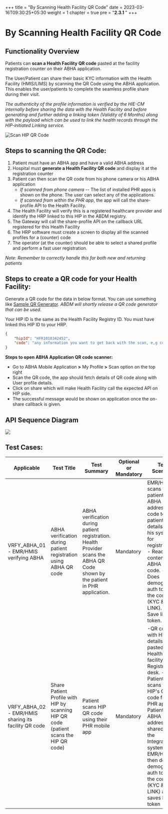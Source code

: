 +++
title = "By Scanning Health Facility QR Code"
date = 2023-03-16T09:30:25+05:30
weight = 1
chapter = true
pre = "<b>2.3.1 </b>"
+++

# By Scanning Health Facility QR Code

## Functionality Overview

Patients can **scan a Health Facility QR code** pasted at the facility registration counter on their ABHA application. 

The User/Patient can share their basic KYC information with the Health Facility (HMIS/LIMS) by scanning the QR Code using the ABHA application. This enables the user/patients to complete the seamless profile share during their visit.

*The authenticity of the profile information is verified by the HIE-CM internally before sharing the data with the Health Facility and before generating and further adding a linking token (Validity of 6 Months) along with the payload which can be used to link the health records through the HIP-initiated Linking service.*

![Scan HIP QR Code](../scan-hip-qr.png)

## Steps to scanning the QR Code:

1. Patient must have an ABHA app and have a valid ABHA address
2. Hospital must **generate a Health Facility QR code** and display it at the registration counter
3. Patient can then scan the QR code from his phone camera or his ABHA application
	- *If scanned from phone camera* -- The list of installed PHR apps is shown on the phone. The user can select any of the applications.
	- *If scanned from within the PHR app*, the app will call the share-profile API to the Health Facility.
4. The Health Facility will verify this is a registered healthcare provider and identify the HRP linked to this HIP in the ABDM registry.
5. The Gateway will call the share-profile API on the callback URL registered for this Health Facility
6. The HRP software must create a screen to display all the scanned profiles for a (counter) code
7. The operator (at the counter) should be able to select a shared profile and perform a fast user registration.

*Note: Remember to correctly handle this for both new and returning patients*


## Steps to create a QR code for your Health Facility:

Generate a QR code for the data in below format. You can use something like [Sample QR Generator](https://www.the-qrcode-generator.com/). 
*ABDM will shortly release a QR code generator that can be used.*

Your HIP ID is the same as the Health Facility Registry ID.
You must have linked this HIP ID to your HRP.

```json
{
    "hipId": "HFR1010342452",
    "code": "any information you want to get back with the scan, e,g counterId, Dept Id"
}
```

**Steps to open ABHA Application QR code scanner:**
- Go to ABHA Mobile Application **>** My Profile **>** Scan option on the top right
- Scan the QR code, the app should fetch details of QR code along with User profile details.
- Click on share which will make Health Facility call the expected API on HIP side.
- The successful message would be shown on application once the on-share callback is given.


## API Sequence Diagram

[![](https://mermaid.ink/img/pako:eNp9kT9Pw0AMxb-KdXOrDGwZKqVUkKWiNLCgW0zOISclvuPOaYmqfndMgYk_m2W9n_303sm0wZEpTabXibiljceXhKNl8TIQNC0y1ISD9HCDrR-8zHC_h2ulQAIcKPluhmpdV1A5lyhny9hKSPCYKcHRK7ir91DFaPnHarlaVevNFhpk9xze4BaFjjiXF2HW3xmkp98MfNi2_BusN-v9rtzdNQ_F4arofSwiiieWIqbQ-YGK3GNSWmV_GfiPDry8HDALM1Ia0TvN72QZwBp1O5I1pY6OOpwGscbyWaU4SWhmbk0paaKFmaLTX19xm7LDIeuWnNfstp-dXKpZmIj8FMK35vwOtPyWog?type=png)](https://mermaid.live/edit#pako:eNp9kT9Pw0AMxb-KdXOrDGwZKqVUkKWiNLCgW0zOISclvuPOaYmqfndMgYk_m2W9n_303sm0wZEpTabXibiljceXhKNl8TIQNC0y1ISD9HCDrR-8zHC_h2ulQAIcKPluhmpdV1A5lyhny9hKSPCYKcHRK7ir91DFaPnHarlaVevNFhpk9xze4BaFjjiXF2HW3xmkp98MfNi2_BusN-v9rtzdNQ_F4arofSwiiieWIqbQ-YGK3GNSWmV_GfiPDry8HDALM1Ia0TvN72QZwBp1O5I1pY6OOpwGscbyWaU4SWhmbk0paaKFmaLTX19xm7LDIeuWnNfstp-dXKpZmIj8FMK35vwOtPyWog)



## Test Cases:

Applicable | Test Title | Test Summary | Optional or Mandatory | Test Scenario | API Sequence | Expected Result | Actual Result
| ------| ----------- | ----------- | ----- | ------------------- | ------- | --------- | --------- |
VRFY_ABHA_01 - EMR/HMIS verifying ABHA | ABHA verification during patient registration using ABHA QR code | ABHA verification during patient registration. Health Provider scans the ABHA QR Code shown by the patient in PHR application. | Mandatory | EMR/HMIS scans the patients ABHA address QR code to get patient details into his system for registration. - Read contents of ABHA QR code. - Does demographic auth to verify the contents (KYC & LINK). - Save linking token. | {GATEWAY_HOST}/v0.5/users/auth/fetch-modes, {GATEWAY_HOST}/v0.5/users/auth/init, {GATEWAY_HOST}/v0.5/users/auth/confirm, {GATEWAY_HOST}/v0.5/users/auth/on-notify | EMR/HMIS system will save the ABHA Address as part of its patient's registration. EMR/HMIS system will save the Linking token | Details are fetched |
VRFY_ABHA_02 - EMR/HMIS sharing its facility QR code | Share Patient Profile with HIP by scanning HIP QR code (patient scans the HIP QR code) |Patient scans HIP QR code using their PHR mobile app|Mandatory|-QR code with HIP details is pasted at Health facility Registration desk. -Patients scans the HIP's QR code from PHR app. -Patient's ABHA address is shared with the Integrators system. -EMR/HMIS then does demographic auth to verify the contents (KYC & LINK) and saves linking token | {{CM_HOST}}/providers/{provider-id}, {{CM_HOST}}/patients/profile/share, {GATEWAY_HOST}/v0.5/users/auth/fetch-modes, {GATEWAY_HOST}/v0.5/users/auth/init, {GATEWAY_HOST}/v0.5/users/auth/confirm | 1. EMR/HMIS system will allow the patient to see & select from the list of profiles shared at the counter. 2. EMR/HMIS system will save ABHA Address as part of its patient's registration. 3. EMR/HMIS system will save Linking token |



